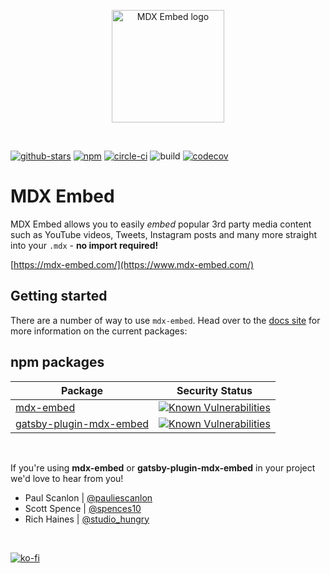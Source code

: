 <p align="center">
  <a href="https://mdx-embed.com">
    <img alt="MDX Embed logo" src="https://www.mdx-embed.com/mdx-embed-logo.svg" width="180px" />
  </a>
</p>

<br />

[![github-stars](https://img.shields.io/github/stars/pauliescanlon/mdx-embed?style=social)](https://img.shields.io/github/stars/pauliescanlon/mdx-embed?style=social)
[![npm](https://img.shields.io/npm/v/mdx-embed)](https://img.shields.io/npm/v/mdx-embed)
[![circle-ci](https://circleci.com/gh/PaulieScanlon/mdx-embed.svg?style=shield)](https://app.circleci.com/pipelines/github/PaulieScanlon)
![build](https://img.shields.io/circleci/build/github/PaulieScanlon/mdx-embed/main)
[![codecov](https://codecov.io/gh/PaulieScanlon/mdx-embed/branch/main/graph/badge.svg)](https://codecov.io/gh/PaulieScanlon/mdx-embed)

# MDX Embed

MDX Embed allows you to easily _embed_ popular 3rd party media content such as YouTube videos, Tweets, Instagram posts
and many more straight into your `.mdx` - **no import required!**

[https://mdx-embed.com/](https://www.mdx-embed.com/)

## Getting started

There are a number of way to use `mdx-embed`. Head over to the [docs site](https://www.mdx-embed.com/) for more
information on the current packages:

## npm packages

| Package                                                                          |                                                             Security Status                                                              |
| -------------------------------------------------------------------------------- | :--------------------------------------------------------------------------------------------------------------------------------------: |
| [mdx-embed](https://www.npmjs.com/package/mdx-embed)                             |               [![Known Vulnerabilities](https://snyk.io/test/npm/mdx-embed/badge.svg)](https://snyk.io/test/npm/mdx-embed)               |
| [gatsby-plugin-mdx-embed](https://www.npmjs.com/package/gatsby-plugin-mdx-embed) | [![Known Vulnerabilities](https://snyk.io/test/npm/gatsby-plugin-mdx-embed/badge.svg)](https://snyk.io/test/npm/gatsby-plugin-mdx-embed) |

<br />

If you're using **mdx-embed** or **gatsby-plugin-mdx-embed** in your project we'd love to hear from you!

- Paul Scanlon | [@pauliescanlon](https://twitter.com/PaulieScanlon)
- Scott Spence | [@spences10](https://twitter.com/spences10)
- Rich Haines | [@studio_hungry](https://twitter.com/studio_hungry)

<br />

[![ko-fi](https://www.ko-fi.com/img/githubbutton_sm.svg)](https://ko-fi.com/P5P31B7G8)

